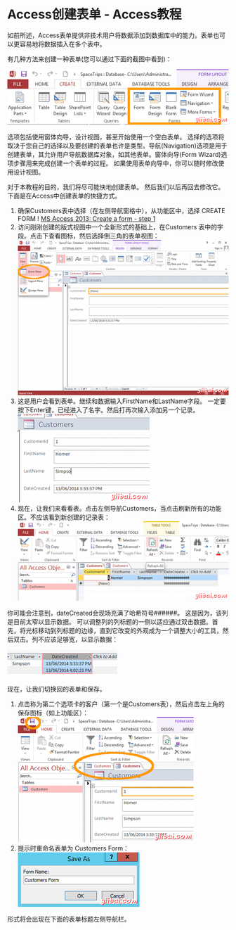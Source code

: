 # Access创建表单 - Access教程

如前所述，Access表单提供非技术用户将数据添加到数据库中的能力。表单也可以更容易地将数据插入在多个表中。

有几种方法来创建一种表单(您可以通过下面的截图中看到)：

![Screenshot of naming the form](../img/21454K156-0.png)

选项包括使用窗体向导，设计视图，甚至开始使用一个空白表单。 选择的选项将取决于您自己的选择以及要创建的表单也许是类型。导航(Navigation)选项是用于创建表单，其允许用户导航数据库对象，如其他表单。窗体向导(Form Wizard)选项步骤用来完成创建一个表单的过程。 如果使用表单向导中，你可以随时修改使用设计视图。

对于本教程的目的，我们将尽可能快地创建表单。 然后我们以后再回去修改它。下面是在Access中创建表单的快捷方式。

1.  确保Customers表中选择（在左侧导航窗格中），从功能区中，选择 CREATE FORM ! [MS Access 2013: Create a form - step 1](../img/21454HW8-1.png)
2.  访问刚刚创建的版式视图中一个全新形式的基础上，在Customers 表中的字段。点击下查看图标，然后选择倒三角的表单视图： ![MS Access 2013: Create a form - step 2](../img/21454H521-2.png)
3.  这是用户会看到表单。继续和数据输入FirstName和LastName字段。 一定要按下Enter键，已经进入了名字。然后打再次输入添加另一个记录。 ![MS Access 2013: Create a form - step 3](../img/21454G5F-3.png)
4.  现在，让我们来看看表。点击左侧导航Customers，当点击刷新所有的功能区。不应该看到新创建的记录表： ![MS Access 2013: Create a form - step 4](../img/21454L633-4.png)

你可能会注意到，dateCreated会现场充满了哈希符号######。 这是因为，该列是目前太窄以显示数据。 可以调整列的列标题的一侧以适应通过双击数据。首先，将光标移动到列标题的边缘，直到它改变的外观成为一个调整大小的工具，然后双击。列不应该足够宽，以显示数据：

![Screenshot of resized column](../img/21454I5Q-5.png)

现在，让我们切换回的表单和保存。

1.  点击称为第二个选项卡的客户（第一个是Customers表），然后点击左上角的保存图标（如上功能区）： ![Screenshot of changing tabs and saving the document](../img/21454L3E-6.png)
2.  提示时重命名表单为 Customers Form： ![Screenshot of naming the form](../img/21454L958-7.png)

形式将会出现在下面的表单标题左侧导航栏。

